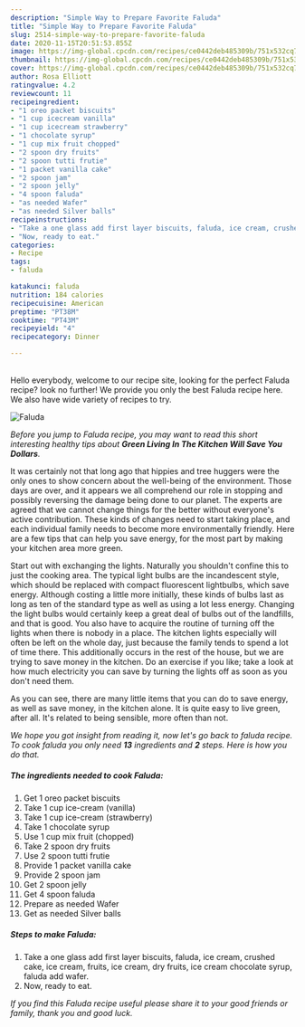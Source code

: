 ```yaml
---
description: "Simple Way to Prepare Favorite Faluda"
title: "Simple Way to Prepare Favorite Faluda"
slug: 2514-simple-way-to-prepare-favorite-faluda
date: 2020-11-15T20:51:53.855Z
image: https://img-global.cpcdn.com/recipes/ce0442deb485309b/751x532cq70/faluda-recipe-main-photo.jpg
thumbnail: https://img-global.cpcdn.com/recipes/ce0442deb485309b/751x532cq70/faluda-recipe-main-photo.jpg
cover: https://img-global.cpcdn.com/recipes/ce0442deb485309b/751x532cq70/faluda-recipe-main-photo.jpg
author: Rosa Elliott
ratingvalue: 4.2
reviewcount: 11
recipeingredient:
- "1 oreo packet biscuits"
- "1 cup icecream vanilla"
- "1 cup icecream strawberry"
- "1 chocolate syrup"
- "1 cup mix fruit chopped"
- "2 spoon dry fruits"
- "2 spoon tutti frutie"
- "1 packet vanilla cake"
- "2 spoon jam"
- "2 spoon jelly"
- "4 spoon faluda"
- "as needed Wafer"
- "as needed Silver balls"
recipeinstructions:
- "Take a one glass add first layer biscuits, faluda, ice cream, crushed cake, ice cream, fruits, ice cream, dry fruits, ice cream chocolate syrup, faluda add wafer."
- "Now, ready to eat."
categories:
- Recipe
tags:
- faluda

katakunci: faluda 
nutrition: 184 calories
recipecuisine: American
preptime: "PT38M"
cooktime: "PT43M"
recipeyield: "4"
recipecategory: Dinner

---
```

<br>
Hello everybody, welcome to our recipe site, looking for the perfect Faluda recipe? look no further! We provide you only the best Faluda recipe here. We also have wide variety of recipes to try.
<br>


![Faluda](https://img-global.cpcdn.com/recipes/ce0442deb485309b/751x532cq70/faluda-recipe-main-photo.jpg)

<i>Before you jump to Faluda recipe, you may want to read this short interesting healthy tips about 
<strong>Green Living In The Kitchen Will Save You Dollars</strong>.</i>
</br>

It was certainly not that long ago that hippies and tree huggers were the only ones to show concern about the well-being of the environment. Those days are over, and it appears we all comprehend our role in stopping and possibly reversing the damage being done to our planet. The experts are agreed that we cannot change things for the better without everyone's active contribution. These kinds of changes need to start taking place, and each individual family needs to become more environmentally friendly. Here are a few tips that can help you save energy, for the most part by making your kitchen area more green.

Start out with exchanging the lights. Naturally you shouldn't confine this to just the cooking area. The typical light bulbs are the incandescent style, which should be replaced with compact fluorescent lightbulbs, which save energy. Although costing a little more initially, these kinds of bulbs last as long as ten of the standard type as well as using a lot less energy. Changing the light bulbs would certainly keep a great deal of bulbs out of the landfills, and that is good. You also have to acquire the routine of turning off the lights when there is nobody in a place. The kitchen lights especially will often be left on the whole day, just because the family tends to spend a lot of time there. This additionally occurs in the rest of the house, but we are trying to save money in the kitchen. Do an exercise if you like; take a look at how much electricity you can save by turning the lights off as soon as you don't need them.

As you can see, there are many little items that you can do to save energy, as well as save money, in the kitchen alone. It is quite easy to live green, after all. It's related to being sensible, more often than not.


<i>We hope you got insight from reading it, now let's go back to faluda recipe. To cook faluda you only need <strong>13</strong> ingredients and <strong>2</strong> steps. Here is how you do that.
</i>

##### The ingredients needed to cook Faluda:

1. Get 1 oreo packet biscuits
1. Take 1 cup ice-cream (vanilla)
1. Take 1 cup ice-cream (strawberry)
1. Take 1 chocolate syrup
1. Use 1 cup mix fruit (chopped)
1. Take 2 spoon dry fruits
1. Use 2 spoon tutti frutie
1. Provide 1 packet vanilla cake
1. Provide 2 spoon jam
1. Get 2 spoon jelly
1. Get 4 spoon faluda
1. Prepare as needed Wafer
1. Get as needed Silver balls


##### Steps to make Faluda:

1. Take a one glass add first layer biscuits, faluda, ice cream, crushed cake, ice cream, fruits, ice cream, dry fruits, ice cream chocolate syrup, faluda add wafer.
1. Now, ready to eat.


<i>If you find this Faluda recipe useful please share it to your good friends or family, thank you and good luck.</i>

